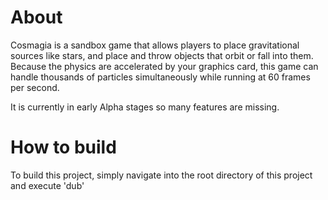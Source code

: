 # About

Cosmagia is a sandbox game that allows players to place gravitational sources like stars, and place and throw
objects that orbit or fall into them. Because the physics are accelerated by your graphics card, this game
can handle thousands of particles simultaneously while running at 60 frames per second.

It is currently in early Alpha stages so many features are missing.

# How  to build

To build this project, simply navigate into the root directory of this project and execute 'dub'
